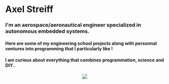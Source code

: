 # Axel Streiff 

### I'm an aerospace/aeronautical engineer specialized in autonomous embedded systems. 

#### Here are some of my engineering school projects along with personnal ventures into programming that I particularly like !

#### I am curious about everything that combines programmation, science and DIY.. 


<p align="center">
    <img src="https://github.com/bjorn6699/bjorn6699/assets/119690087/6d960a40-560e-4c93-9cf0-1805c74284d0">
<p>



